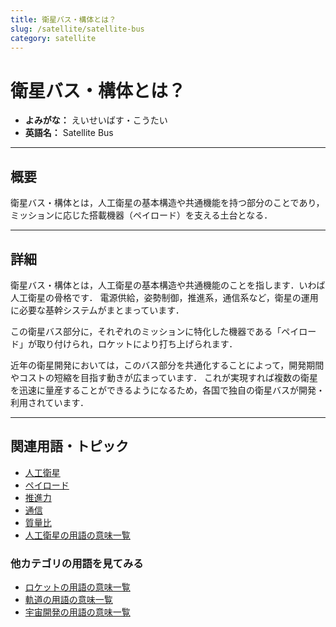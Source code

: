 ```yaml
---
title: 衛星バス・構体とは？
slug: /satellite/satellite-bus
category: satellite
---
```


# 衛星バス・構体とは？

- **よみがな：** えいせいばす・こうたい  
- **英語名：** Satellite Bus  

---

## 概要

衛星バス・構体とは，人工衛星の基本構造や共通機能を持つ部分のことであり，ミッションに応じた搭載機器（ペイロード）を支える土台となる．

---

## 詳細

衛星バス・構体とは，人工衛星の基本構造や共通機能のことを指します．いわば人工衛星の骨格です．
電源供給，姿勢制御，推進系，通信系など，衛星の運用に必要な基幹システムがまとまっています．

この衛星バス部分に，それぞれのミッションに特化した機器である「ペイロード」が取り付けられ，ロケットにより打ち上げられます．

近年の衛星開発においては，このバス部分を共通化することによって，開発期間やコストの短縮を目指す動きが広まっています．
これが実現すれば複数の衛星を迅速に量産することができるようになるため，各国で独自の衛星バスが開発・利用されています．

---

## 関連用語・トピック

- [人工衛星](/docs/satellite/satellite)
- [ペイロード](/docs/satellite/payload)
- [推進力](/docs/propulsion/propulsion)
- [通信](/docs/communication/communication)
- [質量比](/docs/propulsion/mass-ratio)
- [人工衛星の用語の意味一覧](/docs/category/satellite)

### 他カテゴリの用語を見てみる
- [ロケットの用語の意味一覧](/docs/category/rocket)
- [軌道の用語の意味一覧](/docs/category/orbit)
- [宇宙開発の用語の意味一覧](/docs/category/glossary)
